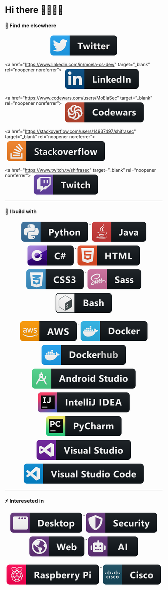 # Hi there 🎉🎈🎉🎈


### 📢 Find me elsewhere
<p align="center">
  <a href="https://twitter.com/ShifraSec" target=”_blank” rel=”noopener noreferrer”>
    <img src="https://github.com/MoElaSec/MoELaSec/blob/main/svg/social/twitter.svg" alt="Twitter" style="vertical-align:top; margin:6px">
  </a> 
  
  <a href="https://www.linkedin.com/in/moela-cs-dev/" target=”_blank” rel=”noopener noreferrer”>
    <img src="https://github.com/MoElaSec/MoELaSec/blob/main/svg/social/linkedin.svg" alt="LinkedIn" style="vertical-align:top; margin:6px">
  </a>
  
  <a href="https://www.codewars.com/users/MoElaSec" target=”_blank” rel=”noopener noreferrer”>
    <img src="https://github.com/MoElaSec/MoELaSec/blob/main/svg/dev/services/codewars.svg" alt="CodeWars" style="vertical-align:top; margin:6px">
  </a>
  
  <a href="https://stackoverflow.com/users/14937497/shifrasec" target=”_blank” rel=”noopener noreferrer”>
    <img src="https://github.com/MoElaSec/MoELaSec/blob/main/svg/social/stackoverflow.svg" alt="StackOverFlow" style="vertical-align:top; margin:6px">
  </a>
  
  <a href="https://www.twitch.tv/shifrasec" target=”_blank” rel=”noopener noreferrer”>
    <img src="https://github.com/MoElaSec/MoELaSec/blob/main/svg/social/twitch.svg" alt="Twitch" style="vertical-align:top; margin:6px">
  </a>
  
<p>
  
<hr>

### 🚧 I build with

<p align="center">
  <a href="#">
    <img src="svg/dev/languages/python.svg" alt="python" style="vertical-align:top; margin:6px 4px">
  </a>  

  <a href="#">
    <img src="svg/dev/languages/java.svg" alt="java" style="vertical-align:top; margin:6px 4px">
  </a>  
  
  <a href="#">
    <img src="svg/dev/languages/csharp.svg" alt="csharp" style="vertical-align:top; margin:6px 4px">
  </a>  

  <a href="#">
    <img src="svg/dev/languages/html.svg" alt="html" style="vertical-align:top; margin:6px 4px">
  </a>  
  
  <a href="#">
    <img src="svg/dev/languages/css3.svg" alt="css3" style="vertical-align:top; margin:6px 4px">
  </a> 

  <a href="#">
    <img src="svg/dev/languages/sass.svg" alt="sass" style="vertical-align:top; margin:6px 4px">
  </a> 
  
  
  <a href="#">
    <img src="svg/dev/tools/bash.svg" alt="bash" style="vertical-align:top; margin:6px 4px">
  </a>
</p>

<p align="center">
  <a href="#">
    <img src="svg/dev/services/aws.svg" alt="aws" style="vertical-align:top; margin:6px 4px">
  </a> 
  
  <a href="#">
    <img src="svg/dev/tools/docker.svg" alt="docker" style="vertical-align:top; margin:6px 4px">
  </a>
  
  <a href="#">
    <img src="svg/dev/services/dockerhub.svg" alt="dockerhub" style="vertical-align:top; margin:6px 4px">
  </a>
  
  <a href="#">
    <img src="svg/dev/tools/android_studio.svg" alt="android_studio" style="vertical-align:top; margin:6px 4px">
  </a> 
  
  <a href="#">
    <img src="svg/dev/tools/jetbrains_intellij.svg" alt="jetbrains_intellij" style="vertical-align:top; margin:6px 4px">
  </a>
  
  <a href="#">
    <img src="svg/dev/tools/jetbrains_pycharm.svg" alt="jetbrains_pycharm" style="vertical-align:top; margin:6px 4px">
  </a>
  
  <a href="#">
    <img src="svg/dev/tools/visualstudio.svg" alt="visualstudio" style="vertical-align:top; margin:6px 4px">
  </a> 

  <a href="#">
    <img src="svg/dev/tools/visualstudio_code.svg" alt="visualstudio_code" style="vertical-align:top; margin:6px 4px">
  </a>
</p>

<hr>

### ⚡ Intereseted in
<p align="center">
  <a href="#">
    <img src="svg/dev/misc/desktop.svg" alt="desktop" style="vertical-align:top; margin:6px 4px">
  </a>
  
  <a href="#">
    <img src="svg/dev/misc/security.svg" alt="security" style="vertical-align:top; margin:6px 4px">
  </a>

  <a href="#">
    <img src="svg/dev/misc/web.svg" alt="web" style="vertical-align:top; margin:6px 4px">
  </a>
  
  <a href="#">
    <img src="svg/dev/misc/ai.svg" alt="ai" style="vertical-align:top; margin:6px 4px">
  </a> 
</p>

<p align="center">
  <a href="#">
    <img src="svg/devices/raspberrypi.svg" alt="raspberrypi" style="vertical-align:top; margin:6px 4px">
  </a>
  
  <a href="#">
    <img src="svg/devices/cisco.svg" alt="cisco" style="vertical-align:top; margin:6px 4px">
  </a> 
  
</p>

<!--
**MoElaSec/MoELaSec** is a ✨ _special_ ✨ repository because its `README.md` (this file) appears on your GitHub profile.

Here are some ideas to get you started:

- 🔭 I’m currently working on ...
- 🌱 I’m currently learning ...
- 👯 I’m looking to collaborate on ...
- 🤔 I’m looking for help with ...
- 💬 Ask me about ...
- 📫 How to reach me: ...
- 😄 Pronouns: ...
- ⚡ Fun fact: ...
-->
